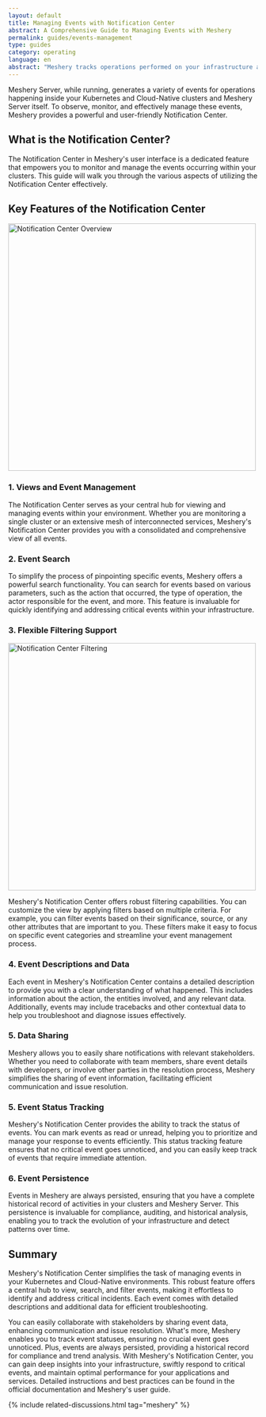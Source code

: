 ```yaml
---
layout: default
title: Managing Events with Notification Center
abstract: A Comprehensive Guide to Managing Events with Meshery
permalink: guides/events-management
type: guides
category: operating
language: en
abstract: "Meshery tracks operations performed on your infrastructure and workloads, and provides notification of environment issues, application conflicts with infrastructure configuration, policy violations, and so on."
---
```


Meshery Server, while running, generates a variety of events for operations happening inside your Kubernetes and Cloud-Native clusters and Meshery Server itself. To observe, monitor, and effectively manage these events, Meshery provides a powerful and user-friendly Notification Center.

## What is the Notification Center?

The Notification Center in Meshery's user interface is a dedicated feature that empowers you to monitor and manage the events occurring within your clusters. This guide will walk you through the various aspects of utilizing the Notification Center effectively.

## Key Features of the Notification Center

<a href="{{ site.baseurl }}/assets/img/notification-center/NotificationCenterOverview.png"><img alt="Notification Center Overview" style="width:500px;height:auto;" src="{{ site.baseurl }}/assets/img/notification-center/NotificationCenterOverview.png" /></a>

### 1. Views and Event Management

The Notification Center serves as your central hub for viewing and managing events within your environment. Whether you are monitoring a single cluster or an extensive mesh of interconnected services, Meshery's Notification Center provides you with a consolidated and comprehensive view of all events.

### 2. Event Search

To simplify the process of pinpointing specific events, Meshery offers a powerful search functionality. You can search for events based on various parameters, such as the action that occurred, the type of operation, the actor responsible for the event, and more. This feature is invaluable for quickly identifying and addressing critical events within your infrastructure.

### 3. Flexible Filtering Support

<a href="{{ site.baseurl }}/assets/img/notification-center/NotificationCenterFiltering.png"><img alt="Notification Center Filtering" style="width:500px;height:auto;" src="{{ site.baseurl }}/assets/img/notification-center/NotificationCenterFiltering.png" /></a>

Meshery's Notification Center offers robust filtering capabilities. You can customize the view by applying filters based on multiple criteria. For example, you can filter events based on their significance, source, or any other attributes that are important to you. These filters make it easy to focus on specific event categories and streamline your event management process.

### 4. Event Descriptions and Data

Each event in Meshery's Notification Center contains a detailed description to provide you with a clear understanding of what happened. This includes information about the action, the entities involved, and any relevant data. Additionally, events may include tracebacks and other contextual data to help you troubleshoot and diagnose issues effectively.

### 5. Data Sharing

Meshery allows you to easily share notifications with relevant stakeholders. Whether you need to collaborate with team members, share event details with developers, or involve other parties in the resolution process, Meshery simplifies the sharing of event information, facilitating efficient communication and issue resolution.

### 5. Event Status Tracking

Meshery's Notification Center provides the ability to track the status of events. You can mark events as read or unread, helping you to prioritize and manage your response to events efficiently. This status tracking feature ensures that no critical event goes unnoticed, and you can easily keep track of events that require immediate attention.

### 6. Event Persistence

Events in Meshery are always persisted, ensuring that you have a complete historical record of activities in your clusters and Meshery Server. This persistence is invaluable for compliance, auditing, and historical analysis, enabling you to track the evolution of your infrastructure and detect patterns over time.

## Summary

Meshery's Notification Center simplifies the task of managing events in your Kubernetes and Cloud-Native environments. This robust feature offers a central hub to view, search, and filter events, making it effortless to identify and address critical incidents. Each event comes with detailed descriptions and additional data for efficient troubleshooting.

You can easily collaborate with stakeholders by sharing event data, enhancing communication and issue resolution. What's more, Meshery enables you to track event statuses, ensuring no crucial event goes unnoticed. Plus, events are always persisted, providing a historical record for compliance and trend analysis. With Meshery's Notification Center, you can gain deep insights into your infrastructure, swiftly respond to critical events, and maintain optimal performance for your applications and services. Detailed instructions and best practices can be found in the official documentation and Meshery's user guide.

{% include related-discussions.html tag="meshery" %}
